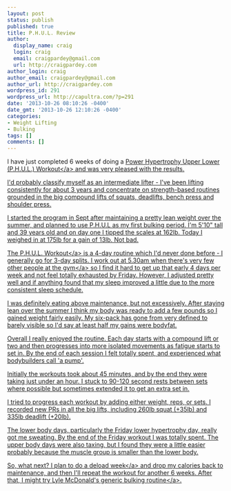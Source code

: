 ```yaml
---
layout: post
status: publish
published: true
title: P.H.U.L. Review
author:
  display_name: craig
  login: craig
  email: craigpardey@gmail.com
  url: http://craigpardey.com
author_login: craig
author_email: craigpardey@gmail.com
author_url: http://craigpardey.com
wordpress_id: 291
wordpress_url: http://capultra.com/?p=291
date: '2013-10-26 08:10:26 -0400'
date_gmt: '2013-10-26 12:10:26 -0400'
categories:
- Weight Lifting
- Bulking
tags: []
comments: []
---
```

<p>I have just completed 6 weeks of doing a <a href="http:&#47;&#47;www.muscleandstrength.com&#47;workouts&#47;phul-workout">Power Hypertrophy Upper Lower (P.H.U.L.) Workout<&#47;a> and was very pleased with the results.</p>
<p>I'd probably classify myself as an intermediate lifter - I've been lifting consistently for about 3 years and concentrate on strength-based routines grounded in the big compound lifts of squats, deadlifts, bench press and shoulder press.</p>
<p>I started the program in Sept after maintaining a pretty lean weight over the summer, and planned to use P.H.U.L as my first bulking period.  I'm 5'10" tall and 39 years old and on day one I tipped the scales at 162lb.  Today I weighed in at 175lb for a gain of 13lb. Not bad.</p>
<p>The <a href="http:&#47;&#47;www.muscleandstrength.com&#47;workouts&#47;phul-workout">P.H.U.L. Workout<&#47;a> is a 4-day routine which I'd never done before - I generally go for 3-day splits.  I work out at 5.30am when there's very few other people at <a href="http:&#47;&#47;system-fitness.com&#47;">the gym<&#47;a> so I find it hard to get up that early 4 days per week and not feel totally exhausted by Friday.  However, I adjusted pretty well and if anything found that my sleep improved a little due to the more consistent sleep schedule.</p>
<p>I was definitely eating above maintenance, but not excessively.  After staying lean over the summer I think my body was ready to add a few pounds so I gained weight fairly easily.  My six-pack has gone from very defined to barely visible so I'd say at least half my gains were bodyfat.</p>
<p>Overall I really enjoyed the routine.  Each day starts with a compound lift or two and then progresses into more isolated movements as fatigue starts to set in.  By the end of each session I felt totally spent, and experienced what bodybuilders call 'a pump'.  </p>
<p>Initially the workouts took about 45 minutes, and by the end they were taking just under an hour.  I stuck to 90-120 second rests between sets where possible but sometimes extended it to get an extra set in.</p>
<p>I tried to progress each workout by adding either weight, reps, or sets.  I recorded new PRs in all the big lifts, including 260lb squat (+35lb) and 335lb deadlift (+20lb).</p>
<p>The lower body days, particularly the Friday lower hypertrophy day, really got me sweating.  By the end of the Friday workout I was totally spent.  The upper body days were also taxing, but I found they were a little easier probably because the muscle group is smaller than the lower body.</p>
<p>So, what next? I plan to do a <a href="http:&#47;&#47;jasonferruggia.com&#47;how-to-deload-properly-and-why-its-so-important&#47;">deload week<&#47;a> and drop my calories back to maintenance, and then I'll repeat the workout for another 6 weeks.  After that, I might try <a href="http:&#47;&#47;www.jcdfitness.com&#47;2009&#47;01&#47;lyle-mcdonalds-bulking-routine&#47;">Lyle McDonald's generic bulking routine<&#47;a>.</p>
